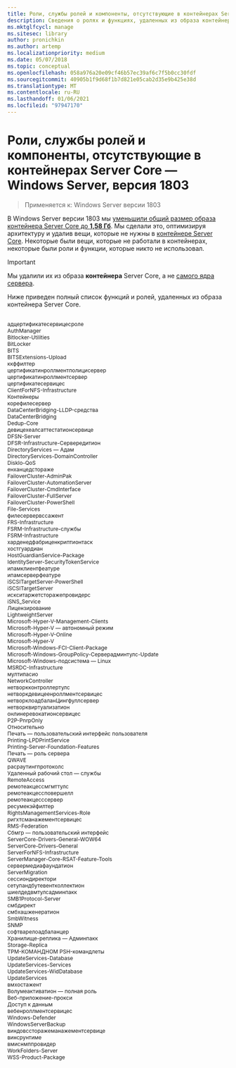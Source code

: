 ```yaml
---
title: Роли, службы ролей и компоненты, отсутствующие в контейнерах Server Core — Windows Server, версия 1803
description: Сведения о ролях и функциях, удаленных из образа контейнера Server Core для Windows Server.
ms.mktglfcycl: manage
ms.sitesec: library
author: pronichkin
ms.author: artemp
ms.localizationpriority: medium
ms.date: 05/07/2018
ms.topic: conceptual
ms.openlocfilehash: 058a976a20e09cf46b57ec39af6c7f5b0cc30fdf
ms.sourcegitcommit: 40905b1f9d68f1b7d821e05cab2d35e9b425e38d
ms.translationtype: MT
ms.contentlocale: ru-RU
ms.lasthandoff: 01/06/2021
ms.locfileid: "97947170"
---
```

# <a name="roles-role-services-and-features-not-in-server-core-containers---windows-server-version-1803"></a>Роли, службы ролей и компоненты, отсутствующие в контейнерах Server Core — Windows Server, версия 1803

> Применяется к: Windows Server версии 1803

В Windows Server версии 1803 мы [уменьшили общий размер образа контейнера Server Core до **1,58 Гб**](https://blogs.technet.microsoft.com/virtualization/2018/01/22/a-smaller-windows-server-core-container-with-better-application-compatibility/). Мы сделали это, оптимизируя архитектуру и удалив вещи, которые не нужны в [контейнере Server Core](/virtualization/windowscontainers/about/). Некоторые были вещи, которые не работали в контейнерах, некоторые были роли и функции, которые никто не использовал.

> [!IMPORTANT]
> Мы удалили их из образа **контейнера** Server Core, а не [самого ядра сервера](server-core-roles-and-services.md).

Ниже приведен полный список функций и ролей, удаленных из образа контейнера Server Core.

<div style='font-size:9.0pt'>

<br>адцертификатесервицесроле
<br>AuthManager
<br>Bitlocker-Utilities
<br>BitLocker
<br>BITS
<br>BITSExtensions-Upload
<br>ккффилтер
<br>цертификатинроллментполицисервер
<br>цертификатинроллментсервер
<br>цертификатесервицес
<br>ClientForNFS-Infrastructure
<br>Контейнеры
<br>корефилесервер
<br>DataCenterBridging-LLDP-средства
<br>DataCenterBridging
<br>Dedup-Core
<br>девицехеалсаттестатионсервице
<br>DFSN-Server
<br>DFSR-Infrastructure-Сервередитион
<br>DirectoryServices — Адам
<br>DirectoryServices-DomainController
<br>DiskIo-QoS
<br>енханцедстораже
<br>FailoverCluster-AdminPak
<br>FailoverCluster-AutomationServer
<br>FailoverCluster-CmdInterface
<br>FailoverCluster-FullServer
<br>FailoverCluster-PowerShell
<br>File-Services
<br>филесервервссажент
<br>FRS-Infrastructure
<br>FSRM-Infrastructure-службы
<br>FSRM-Infrastructure
<br>харденедфабриценкриптионтаск
<br>хостгуардиан
<br>HostGuardianService-Package
<br>IdentityServer-SecurityTokenService
<br>ипамклиентфеатуре
<br>ипамсерверфеатуре
<br>iSCSITargetServer-PowerShell
<br>iSCSITargetServer
<br>искситаржетсторажепровидерс
<br>iSNS_Service
<br>Лицензирование
<br>LightweightServer
<br>Microsoft-Hyper-V-Management-Clients
<br>Microsoft-Hyper-V — автономный режим
<br>Microsoft-Hyper-V-Online
<br>Microsoft-Hyper-V
<br>Microsoft-Windows-FCI-Client-Package
<br>Microsoft-Windows-GroupPolicy-Серверадминтулс-Update
<br>Microsoft-Windows-подсистема — Linux
<br>MSRDC-Infrastructure
<br>мултипасио
<br>NetworkController
<br>нетворкконтроллертулс
<br>нетворкдевицеенроллментсервицес
<br>нетворклоадбаланЦингфуллсервер
<br>нетворквиртуализатион
<br>онлинеревокатионсервицес
<br>P2P-PnrpOnly
<br>Относительно
<br>Печать — пользовательский интерфейс пользователя
<br>Printing-LPDPrintService
<br>Printing-Server-Foundation-Features
<br>Печать — роль сервера
<br>QWAVE
<br>расраутингпротоколс
<br>Удаленный рабочий стол — службы
<br>RemoteAccess
<br>ремотеакцессмгмттулс
<br>ремотеакцессповершелл
<br>ремотеакцесссервер
<br>ресумекэйфилтер
<br>RightsManagementServices-Role
<br>ригхтсманажементсервицес
<br>RMS-Federation
<br>Сбмгр — пользовательский интерфейс
<br>ServerCore-Drivers-General-WOW64
<br>ServerCore-Drivers-General
<br>ServerForNFS-Infrastructure
<br>ServerManager-Core-RSAT-Feature-Tools
<br>сервермедиафаундатион
<br>ServerMigration
<br>сессиондиректори
<br>сетупандбутевентколлектион
<br>шиелдедвмтулсадминпакк
<br>SMB1Protocol-Server
<br>смбдирект
<br>смбхашженератион
<br>SmbWitness
<br>SNMP
<br>софтварелоадбаланцер
<br>Хранилище-реплика — Админпакк
<br>Storage-Replica
<br>TPM-КОМАНДНОМ PSH-командлеты
<br>UpdateServices-Database
<br>UpdateServices-Services
<br>UpdateServices-WidDatabase
<br>UpdateServices
<br>вмхостажент
<br>Волумеактиватион — полная роль
<br>Веб-приложение-прокси
<br>Доступ к данным
<br>вебенроллментсервицес
<br>Windows-Defender
<br>WindowsServerBackup
<br>виндовссторажеманажементсервице
<br>винсрунтиме
<br>вмиснмппровидер
<br>WorkFolders-Server
<br>WSS-Product-Package

</div>